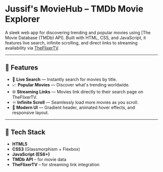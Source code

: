 # Jussif's MovieHub – TMDb Movie Explorer

A sleek web app for discovering trending and popular movies using [The Movie Database (TMDb) API]. Built with HTML, CSS, and JavaScript, it features live search, infinite scrolling, and direct links to streaming availability via [TheFlixerTV](https://theflixertv.to).

---

## 🚀 Features

- 🔎 **Live Search** — Instantly search for movies by title.
- 📈 **Popular Movies** — Discover what's trending worldwide.
- 🌐 **Streaming Links** — Movies link directly to their search page on TheFlixerTV.
- ♾️ **Infinite Scroll** — Seamlessly load more movies as you scroll.
- 🎨 **Modern UI** — Gradient header, animated hover effects, and responsive layout.

---

## 🧩 Tech Stack

- **HTML5**
- **CSS3** (Glassmorphism + Flexbox)
- **JavaScript (ES6+)**
- **TMDb API** – for movie data
- **TheFlixerTV** – for streaming link integration

